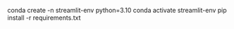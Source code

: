 conda create -n streamlit-env python=3.10
conda activate streamlit-env
pip install -r requirements.txt